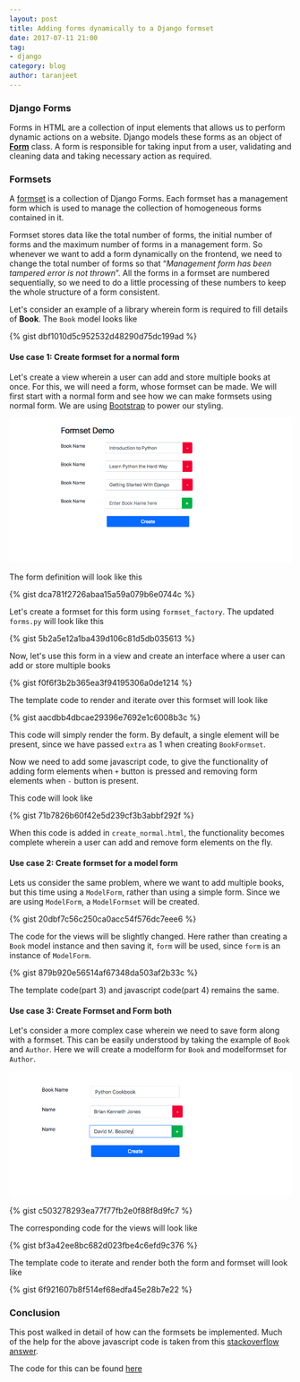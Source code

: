 ```yaml
---
layout: post
title: Adding forms dynamically to a Django formset
date: 2017-07-11 21:00
tag:
- django
category: blog
author: taranjeet
---
```


### Django Forms

Forms in HTML are a collection of input elements that allows us to perform dynamic actions on a website. Django models these forms as an object of [**Form**](https://docs.djangoproject.com/en/2.0/topics/forms/) class. A form is responsible for taking input from a user, validating and cleaning data and taking necessary action as required.

### Formsets

A [formset](https://docs.djangoproject.com/en/2.0/topics/forms/formsets/) is a collection of Django Forms. Each formset has a management form which is used to manage the collection of homogeneous forms contained in it.

Formset stores data like the total number of forms, the initial number of forms and the maximum number of forms in a management form. So whenever we want to add a form dynamically on the frontend, we need to change the total number of forms so that “*Management form has been tampered error is not thrown*”. All the forms in a formset are numbered sequentially, so we need to do a little processing of these numbers to keep the whole structure of a form consistent.

Let's consider an example of a library wherein form is required to fill details of **Book**. The `Book` model looks like

{% gist dbf1010d5c952532d48290d75dc199ad %}

#### Use case 1: Create formset for a normal form

Let's create a view wherein a user can add and store multiple books at once. For this, we will need a form, whose formset can be made. We will first start with a normal form and see how we can make formsets using normal form. We are using [Bootstrap](https://getbootstrap.com/) to power our styling.

![normal-dynamic-formset](/public/img/book_formset.png "Dynamic Formsets")

The form definition will look like this

{% gist dca781f2726abaa15a59a079b6e0744c %}

Let's create a formset for this form using `formset_factory`. The updated `forms.py` will look like this

{% gist 5b2a5e12a1ba439d106c81d5db035613 %}

Now, let's use this form in a view and create an interface where a user can add or store multiple books

{% gist f0f6f3b2b365ea3f94195306a0de1214 %}

The template code to render and iterate over this formset will look like

{% gist aacdbb4dbcae29396e7692e1c6008b3c %}

This code will simply render the form. By default, a single element will be present, since we have passed `extra` as 1 when creating `BookFormset`.

Now we need to add some javascript code, to give the functionality of adding form elements when `+` button is pressed and removing form elements when `-` button is present.

This code will look like

{% gist 71b7826b60f42e5d239cf3b3abbf292f %}

When this code is added in `create_normal.html`, the functionality becomes complete wherein a user can add and remove form elements on the fly.

#### Use case 2: Create formset for a model form

Lets us consider the same problem, where we want to add multiple books, but this time using a `ModelForm`, rather than using a simple form. Since we are using `ModelForm`, a `ModelFormset` will be created.

{% gist 20dbf7c56c250ca0acc54f576dc7eee6 %}

The code for the views will be slightly changed. Here rather than creating a `Book` model instance and then saving it, `form` will be used, since `form` is an instance of `ModelForm`.

{% gist 879b920e56514af67348da503af2b33c %}

The template code(part 3) and javascript code(part 4) remains the same.

#### Use case 3: Create Formset and Form both

Let's consider a more complex case wherein we need to save form along with a formset. This can be easily understood by taking the example of `Book` and `Author`. Here we will create a modelform for `Book` and modelformset for `Author`.

![normal-dynamic-formset](/public/img/book_with_author.png "Form with Formsets")

{% gist c503278293ea77f77fb2e0f88f8d9fc7 %}

The corresponding code for the views will look like

{% gist bf3a42ee8bc682d023fbe4c6efd9c376 %}

The template code to iterate and render both the form and formset will look like

{% gist 6f921607b8f514ef68edfa45e28b7e22 %}

### Conclusion

This post walked in detail of how can the formsets be implemented. Much of the help for the above javascript code is taken from this [stackoverflow answer](https://stackoverflow.com/a/669982/2534102).

The code for this can be found [here](https://github.com/taranjeet/django-library-app)
